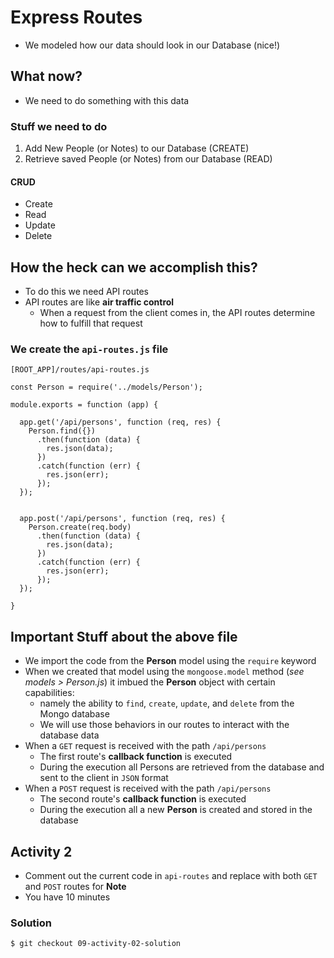# Express Routes
* We modeled how our data should look in our Database (nice!)

## What now?
* We need to do something with this data

### Stuff we need to do
1. Add New People (or Notes) to our Database (CREATE)
2. Retrieve saved People (or Notes) from our Database (READ)

#### CRUD
* Create
* Read
* Update
* Delete

## How the heck can we accomplish this?
* To do this we need API routes
* API routes are like **air traffic control**
    - When a request from the client comes in, the API routes determine how to fulfill that request

### We create the `api-routes.js` file
`[ROOT_APP]/routes/api-routes.js`

```
const Person = require('../models/Person');

module.exports = function (app) {

  app.get('/api/persons', function (req, res) {
    Person.find({})
      .then(function (data) {
        res.json(data);
      })
      .catch(function (err) {
        res.json(err);
      });
  });


  app.post('/api/persons', function (req, res) {
    Person.create(req.body)
      .then(function (data) {
        res.json(data);
      })
      .catch(function (err) {
        res.json(err);
      });
  });

}
```

## Important Stuff about the above file
* We import the code from the **Person** model using the `require` keyword
* When we created that model using the `mongoose.model` method (_see models > Person.js_) it imbued the **Person** object with certain capabilities:
    - namely the ability to `find`, `create`, `update`, and `delete` from the Mongo database
    - We will use those behaviors in our routes to interact with the database data
* When a `GET` request is received with the path `/api/persons`
    - The first route's **callback function** is executed
    - During the execution all Persons are retrieved from the database and sent to the client in `JSON` format
* When a `POST` request is received with the path `/api/persons`
    - The second route's **callback function** is executed
    - During the execution all a new **Person** is created and stored in the database

## Activity 2
* Comment out the current code in `api-routes` and replace with both `GET` and `POST` routes for **Note**
* You have 10 minutes

### Solution
`$ git checkout 09-activity-02-solution`

